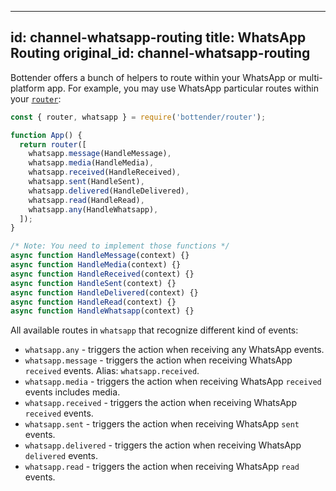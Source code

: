 
---
id: channel-whatsapp-routing
title: WhatsApp Routing
original_id: channel-whatsapp-routing
---

Bottender offers a bunch of helpers to route within your WhatsApp or multi-platform app. For example, you may use WhatsApp particular routes within your [`router`](the-basics-routing.md):

```js
const { router, whatsapp } = require('bottender/router');

function App() {
  return router([
    whatsapp.message(HandleMessage),
    whatsapp.media(HandleMedia),
    whatsapp.received(HandleReceived),
    whatsapp.sent(HandleSent),
    whatsapp.delivered(HandleDelivered),
    whatsapp.read(HandleRead),
    whatsapp.any(HandleWhatsapp),
  ]);
}

/* Note: You need to implement those functions */
async function HandleMessage(context) {}
async function HandleMedia(context) {}
async function HandleReceived(context) {}
async function HandleSent(context) {}
async function HandleDelivered(context) {}
async function HandleRead(context) {}
async function HandleWhatsapp(context) {}
```

All available routes in `whatsapp` that recognize different kind of events:

- `whatsapp.any` - triggers the action when receiving any WhatsApp events.
- `whatsapp.message` - triggers the action when receiving WhatsApp `received` events. Alias: `whatsapp.received`.
- `whatsapp.media` - triggers the action when receiving WhatsApp `received` events includes media.
- `whatsapp.received` - triggers the action when receiving WhatsApp `received` events.
- `whatsapp.sent` - triggers the action when receiving WhatsApp `sent` events.
- `whatsapp.delivered` - triggers the action when receiving WhatsApp `delivered` events.
- `whatsapp.read` - triggers the action when receiving WhatsApp `read` events.